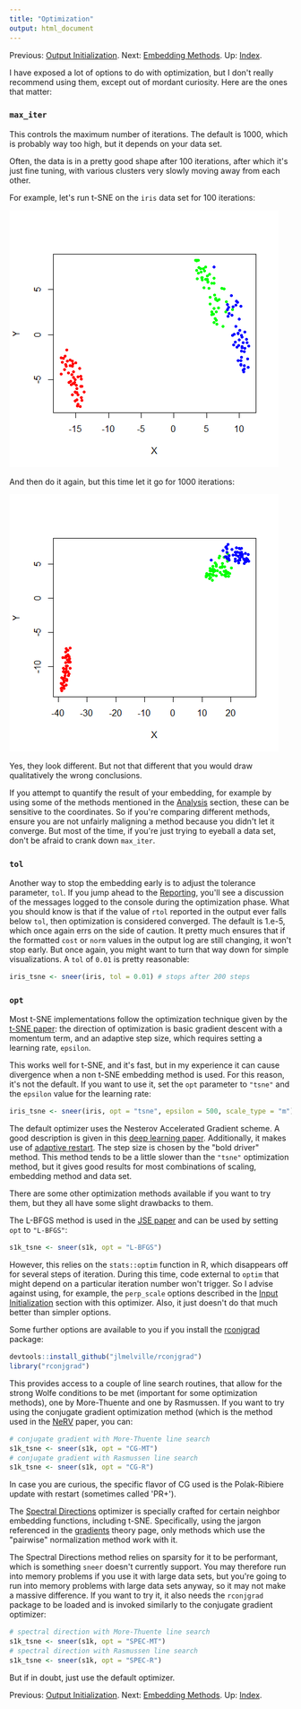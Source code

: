 ```yaml
---
title: "Optimization"
output: html_document
---
```


Previous: [Output Initialization](output-initialization.html). Next: [Embedding Methods](embedding-methods.html). Up: [Index](index.html).

I have exposed a lot of options to do with optimization, but I don't really
recommend using them, except out of mordant curiosity. Here are the ones that 
matter:

### `max_iter`

This controls the maximum number of iterations. The default is 1000, which
is probably way too high, but it depends on your data set.

Often, the data is in a pretty good shape after 100 iterations, after which
it's just fine tuning, with various clusters very slowly moving away from 
each other. 

For example, let's run t-SNE on the `iris` data set for 100 iterations:

![`iris_tsne <- sneer(iris, max_iter = 100)`](iris-tsne-100.png)

And then do it again, but this time let it go for 1000 iterations:

![`iris_tsne <- sneer(iris, max_iter = 1000)`](iris-tsne-1000.png)

Yes, they look different. But not that different that you would draw 
qualitatively the wrong conclusions.

If you attempt to quantify the result of your embedding, for example by using
some of the methods mentioned in the [Analysis](analysis.html) section, these
can be sensitive to the coordinates. So if you're comparing different methods,
ensure you are not unfairly maligning a method because you didn't let it 
converge. But most of the time, if you're just trying to eyeball a data set,
don't be afraid to crank down `max_iter`.

### `tol`

Another way to stop the embedding early is to adjust the tolerance parameter,
`tol`. If you jump ahead to the [Reporting](reporting.html), you'll see a
discussion of the messages logged to the console during the optimization phase.
What you should know is that if the value of `rtol` reported in the output
ever falls below `tol`, then optimization is considered converged. The
default is 1.e-5, which once again errs on the side of caution. It pretty much
ensures that if the formatted `cost` or `norm` values in the output log are still
changing, it won't stop early. But once again, you might want to turn that way
down for simple visualizations. A `tol` of `0.01` is pretty reasonable:

```R
iris_tsne <- sneer(iris, tol = 0.01) # stops after 200 steps
```

### `opt`

Most t-SNE implementations follow the optimization technique given by the 
[t-SNE paper](http://jmlr.org/papers/v9/vandermaaten08a.html): the direction
of optimization is basic gradient descent with a momentum term, and an 
adaptive step size, which requires setting a learning rate, `epsilon`.

This works well for t-SNE, and it's fast, but in my experience it can 
cause divergence when a non t-SNE embedding method is used. For this reason, 
it's not the default. If you want to use it, set the `opt` parameter to 
`"tsne"` and the `epsilon` value for the learning rate:

```R
iris_tsne <- sneer(iris, opt = "tsne", epsilon = 500, scale_type = "m")
```

The default optimizer uses the Nesterov Accelerated Gradient scheme. A good
description is given in this 
[deep learning paper](www.jmlr.org/proceedings/papers/v28/sutskever13.pdf).
Additionally, it makes use of 
[adaptive restart](https://arxiv.org/abs/1204.3982). The step size is chosen
by the "bold driver" method. This method tends to be a little slower than
the `"tsne"` optimization method, but it gives good results for most
combinations of scaling, embedding method and data set.

There are some other optimization methods available if you want to try them, but
they all have some slight drawbacks to them.

The L-BFGS method is used in the 
[JSE paper](http://dx.doi.org/10.1016/j.neucom.2012.12.036) and can be used
by setting `opt` to `"L-BFGS"`:

```R
s1k_tsne <- sneer(s1k, opt = "L-BFGS")
```

However, this relies on the `stats::optim` function in R, which disappears off
for several steps of iteration. During this time, code external to `optim` that
might depend on a particular iteration number won't trigger. So I advise against
using, for example, the `perp_scale` options described in the 
[Input Initialization](input-initialization.html) section with this optimizer.
Also, it just doesn't do that much better than simpler options.

Some further options are available to you if you install the 
[rconjgrad](https://github.com/jlmelville/rconjgrad) package:

```R
devtools::install_github("jlmelville/rconjgrad")
library("rconjgrad")
```

This provides access to a couple of line search routines, that allow for the
strong Wolfe conditions to be met (important for some optimization methods), 
one by More-Thuente and one by Rasmussen. If you want to try using the 
conjugate gradient optimization method (which is the method used in the 
[NeRV](http://www.jmlr.org/papers/v11/venna10a.html) paper, you can:

```R
# conjugate gradient with More-Thuente line search
s1k_tsne <- sneer(s1k, opt = "CG-MT") 
# conjugate gradient with Rasmussen line search
s1k_tsne <- sneer(s1k, opt = "CG-R") 
```
In case you are curious, the specific flavor of CG used is the Polak-Ribiere
update with restart (sometimes called 'PR+').

The [Spectral Directions](https://arxiv.org/abs/1206.4646) optimizer is 
specially crafted for certain neighbor embedding functions, including t-SNE.
Specifically, using the jargon referenced in the [gradients](gradients.html)
theory page, only methods which use the "pairwise" normalization method work
with it.

The Spectral Directions method relies on sparsity for it to be performant, 
which is something `sneer` doesn't currently support. You may therefore run 
into memory problems if you use it with large data sets, but you're going to 
run into memory problems with large data sets anyway, so it may not make a 
massive difference. If you want to try it, it also needs the `rconjgrad`
package to be loaded and is invoked similarly to the conjugate gradient 
optimizer:

```R
# spectral direction with More-Thuente line search
s1k_tsne <- sneer(s1k, opt = "SPEC-MT") 
# spectral direction with Rasmussen line search
s1k_tsne <- sneer(s1k, opt = "SPEC-R") 
```

But if in doubt, just use the default optimizer.

Previous: [Output Initialization](output-initialization.html). Next: [Embedding Methods](embedding-methods.html). Up: [Index](index.html).
